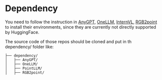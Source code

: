 # Dependency

You need to follow the instruction in [AnyGPT](https://github.com/OpenMOSS/AnyGPT), [OneLLM](https://github.com/csuhan/OneLLM), [InternVL](https://github.com/OpenGVLab/InternVL), [RGB2point](https://github.com/JaeLee18/RGB2point) to install their environments, since they are currently not directly supported by HuggingFace.


The source code of those repos should be cloned and put in th dependency/ folder like:
```
├── dependency/
│   ├── AnyGPT/
│   ├── OneLLM/
│   ├── PointLLM/
│   ├── RGB2point/
```